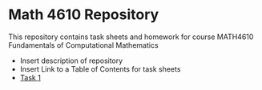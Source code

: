 # Math 4610 Repository
This repository contains task sheets and homework for course MATH4610 Fundamentals of Computational Mathematics
* Insert description of repository
* Insert Link to a Table of Contents for task sheets
* [Task 1](http://github.com/chazcornwall/math4610/tasksheets/tasksheet_01.md)
